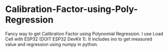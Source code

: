 # Calibration-Factor-using-Poly-Regression
Fancy way to get Calibration Factor using Polynomial Regression. I use Load Cell with ESP32 (DOIT ESP32 DevKit 1). It includes ino to get measured value and regression using numpy in python.
